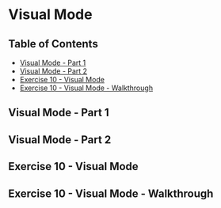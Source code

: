 # Visual Mode

## Table of Contents

<!-- START doctoc generated TOC please keep comment here to allow auto update -->
<!-- DON'T EDIT THIS SECTION, INSTEAD RE-RUN doctoc TO UPDATE -->

- [Visual Mode - Part 1](#visual-mode---part-1)
- [Visual Mode - Part 2](#visual-mode---part-2)
- [Exercise 10 - Visual Mode](#exercise-10---visual-mode)
- [Exercise 10 - Visual Mode - Walkthrough](#exercise-10---visual-mode---walkthrough)

<!-- END doctoc generated TOC please keep comment here to allow auto update -->

## Visual Mode - Part 1

## Visual Mode - Part 2

## Exercise 10 - Visual Mode

## Exercise 10 - Visual Mode - Walkthrough
